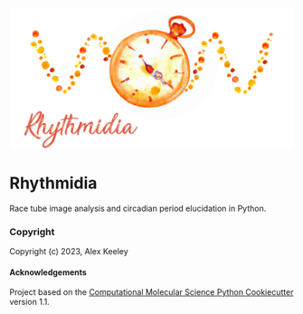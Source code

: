 ![rhythmidia](rhythmidiaLogoBanner.jpg)

Rhythmidia
==============================
<!--[//]: # (Badges)
[![GitHub Actions Build Status](https://github.com/REPLACE_WITH_OWNER_ACCOUNT/rhythmidia/workflows/CI/badge.svg)](https://github.com/REPLACE_WITH_OWNER_ACCOUNT/rhythmidia/actions?query=workflow%3ACI)
[![codecov](https://codecov.io/gh/REPLACE_WITH_OWNER_ACCOUNT/Rhythmidia/branch/main/graph/badge.svg)](https://codecov.io/gh/REPLACE_WITH_OWNER_ACCOUNT/Rhythmidia/branch/main)-->


Race tube image analysis and circadian period elucidation in Python.

### Copyright

Copyright (c) 2023, Alex Keeley


#### Acknowledgements
 
Project based on the 
[Computational Molecular Science Python Cookiecutter](https://github.com/molssi/cookiecutter-cms) version 1.1.

